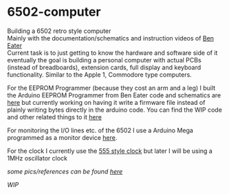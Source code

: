 # 6502-computer  
  
Building a 6502 retro style computer    
Mainly with the documentation/schematics and instruction videos of [Ben Eater](https://www.youtube.com/@BenEater)    
Current task is to just getting to know the hardware and software side of it eventually the goal is building a personal computer with actual PCBs (instead of breadboards), extension cards, full display and keyboard functionality. Similar to the Apple 1, Commodore type computers.    

For the EEPROM Programmer (because they cost an arm and a leg) I built the Arduino EEPROM Programmer from Ben Eater code and schematics are [here](https://github.com/beneater/eeprom-programmer) but currently working on having it write a firmware file instead of plainly writing bytes directly in the arduino code. You can find the WIP code and other related things to it [here](eeprom-programmer/) 
    
For monitoring the I/O lines etc. of the 6502 I use a Arduino Mega programmed as a monitor device [here](6502-monitor/).    

For the clock I currently use the [555 style clock](https://eater.net/schematics/clock.png) but later I will be using a 1MHz oscillator clock   

_some pics/references can be found [here](docs/misc/)_  

*WIP* 
